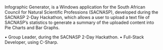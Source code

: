 Infographic Generator, is a Windows application for the South African
Council for Natural Scientific Professions (SACNASP), developed during
the SACNASP 2-Day Hackathon, which allows a user to upload a text file
of SACNASP’s statistics to generate a summary of the uploaded content
into Pie Charts and Bar Graphs.

• Group Leader, during the SACNASP 2-Day Hackathon.
• Full-Stack Developer, using C-Sharp.
